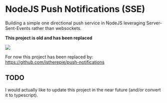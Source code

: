 # NodeJS Push Notifications (SSE)

Building a simple one directional push service in NodeJS leveraging Server-Sent-Events rather than websockets.  

**This project is old and has been replaced**

![](https://media.giphy.com/media/RFDXes97gboYg/giphy.gif)

For now this project has been replaced by: https://github.com/istherepie/push-notifications


## TODO

I would actually like to update this project in the near future (and/or convert it to typescript).

